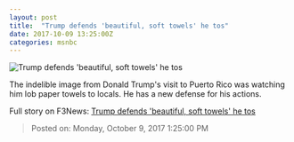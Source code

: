```yaml
---
layout: post
title:  "Trump defends 'beautiful, soft towels' he tos"
date: 2017-10-09 13:25:00Z
categories: msnbc
---
```


![Trump defends 'beautiful, soft towels' he tos](http://www.msnbc.com/sites/msnbc/files/styles/ratio--1_91-1--1200x630/public/trump_papertowls_171004.jpg?itok=8DD8lb4m)

The indelible image from Donald Trump's visit to Puerto Rico was watching him lob paper towels to locals. He has a new defense for his actions.


Full story on F3News: [Trump defends 'beautiful, soft towels' he tos](http://www.f3nws.com/n/RABNmB)

> Posted on: Monday, October 9, 2017 1:25:00 PM
